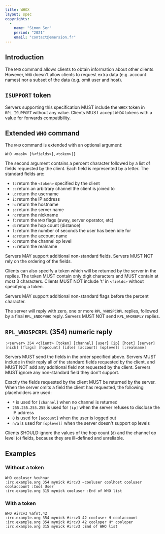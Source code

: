 ```yaml
---
title: WHOX
layout: spec
copyrights:
  -
    name: "Simon Ser"
    period: "2021"
    email: "contact@emersion.fr"
---
```


## Introduction

The `WHO` command allows clients to obtain information about other clients.
However, `WHO` doesn't allow clients to request extra data (e.g. account names)
nor a subset of the data (e.g. omit user and host).

## `ISUPPORT` token

Servers supporting this specification MUST include the `WHOX` token in
`RPL_ISUPPORT` without any value. Clients MUST accept `WHOX` tokens with a
value for forwards compatibility.

## Extended `WHO` command

The `WHO` command is extended with an optional argument:

    WHO <mask> [%<fields>[,<token>]]

The second argument contains a percent character followed by a list of fields
requested by the client. Each field is represented by a letter. The standard
fields are:

- `t`: return the `<token>` specified by the client
- `c`: return an arbitrary channel the client is joined to
- `u`: return the username
- `i`: return the IP address
- `h`: return the hostname
- `s`: return the server name
- `n`: return the nickname
- `f`: return the `WHO` flags (away, server operator, etc)
- `d`: return the hop count (distance)
- `l`: return the number of seconds the user has been idle for
- `a`: return the account name
- `o`: return the channel op level
- `r`: return the realname

Servers MAY support additional non-standard fields. Servers MUST NOT rely on
the ordering of the fields.

Clients can also specify a token which will be returned by the server in the
replies. The token MUST contain only digit characters and MUST contain at most
3 characters. Clients MUST NOT include 't' in `<fields>` without specifying a
token.

Servers MAY support additional non-standard flags before the percent character.

The server will reply with zero, one or more `RPL_WHOSPCRPL` replies, followed
by a final `RPL_ENDOFWHO` reply. Servers MUST NOT send `RPL_WHOREPLY` replies.

## `RPL_WHOSPCRPL` (354) numeric reply

    :<server> 354 <client> [token] [channel] [user] [ip] [host] [server] [nick] [flags] [hopcount] [idle] [account] [oplevel] [:realname]

Servers MUST send the fields in the order specified above. Servers MUST include
in their reply all of the standard fields requested by the client, and MUST NOT
add any additional field not requested by the client. Servers MUST ignore any
non-standard field they don't support.

Exactly the fields requested by the client MUST be returned by the server. When
the server omits a field the client has requested, the following placeholders
are used:

- `*` is used for `[channel]` when no channel is returned
- `255.255.255.255` is used for `[ip]` when the server refuses to disclose the
  IP address
- `0` is used for `[account]` when the user is logged out
- `n/a` is used for `[oplevel]` when the server doesn't support op levels

Clients SHOULD ignore the values of the hop count (`d`) and the channel op
level (`o`) fields, because they are ill-defined and unreliable.

## Examples

### Without a token

    WHO cooluser %cuhnar
    :irc.example.org 354 mynick #ircv3 ~cooluser coolhost cooluser coolaccount :Cool User
    :irc.example.org 315 mynick cooluser :End of WHO list

### With a token

    WHO #ircv3 %afnt,42
    :irc.example.org 354 mynick #ircv3 42 cooluser H coolaccount
    :irc.example.org 354 mynick #ircv3 42 cooloper H* cooloper
    :irc.example.org 315 mynick #ircv3 :End of WHO list
